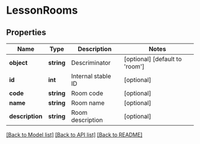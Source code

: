 # LessonRooms

## Properties
Name | Type | Description | Notes
------------ | ------------- | ------------- | -------------
**object** | **string** | Descriminator | [optional] [default to 'room']
**id** | **int** | Internal stable ID | [optional] 
**code** | **string** | Room code | [optional] 
**name** | **string** | Room name | [optional] 
**description** | **string** | Room description | [optional] 

[[Back to Model list]](../README.md#documentation-for-models) [[Back to API list]](../README.md#documentation-for-api-endpoints) [[Back to README]](../README.md)


